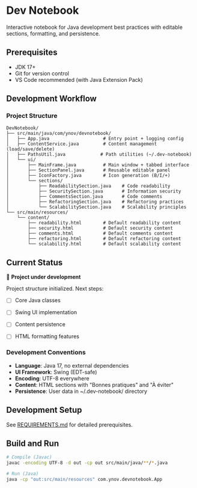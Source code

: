 # Dev Notebook

Interactive notebook for Java development best practices with editable sections, formatting, and persistence.


## Prerequisites
- JDK 17+
- Git for version control
- VS Code recommended (with Java Extension Pack)


## Development Workflow

### Project Structure
```
DevNotebook/
├── src/main/java/com/ynov/devnotebook/
│   ├── App.java                    # Entry point + logging config
│   ├── ContentService.java         # Content management (load/save/delete)
│   ├── PathsUtil.java             # Path utilities (~/.dev-notebook)
│   └── ui/
│       ├── MainFrame.java          # Main window + tabbed interface
│       ├── SectionPanel.java       # Reusable editable panel
│       ├── IconFactory.java        # Icon generation (B/I/+)
│       └── sections/
│           ├── ReadabilitySection.java    # Code readability
│           ├── SecuritySection.java       # Information security
│           ├── CommentsSection.java       # Code comments
│           ├── RefactoringSection.java    # Refactoring practices
│           └── ScalabilitySection.java    # Scalability principles
└── src/main/resources/
    └── content/
        ├── readability.html        # Default readability content
        ├── security.html           # Default security content
        ├── comments.html           # Default comments content
        ├── refactoring.html        # Default refactoring content
        └── scalability.html        # Default scalability content
```


## Current Status
🚧 **Project under development**

Project structure initialized. Next steps:
- [ ] Core Java classes
- [ ] Swing UI implementation  
- [ ] Content persistence
- [ ] HTML formatting features


### Development Conventions
- **Language**: Java 17, no external dependencies
- **UI Framework**: Swing (EDT-safe)
- **Encoding**: UTF-8 everywhere
- **Content**: HTML sections with "Bonnes pratiques" and "À éviter"
- **Persistence**: User data in ~/.dev-notebook/ directory


## Development Setup
See [REQUIREMENTS.md](REQUIREMENTS.md) for detailed prerequisites.


## Build and Run
```bash
# Compile (Javac)
javac -encoding UTF-8 -d out -cp out src/main/java/**/*.java

# Run (Java)
java -cp "out:src/main/resources" com.ynov.devnotebook.App
```